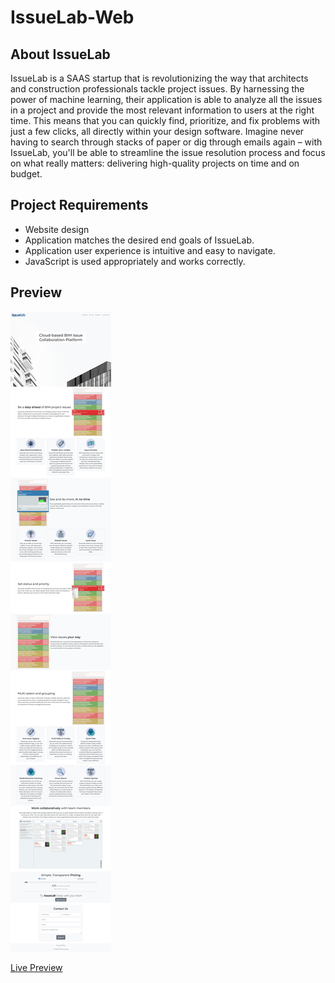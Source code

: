 # IssueLab-Web 

## About IssueLab
IssueLab is a SAAS startup that is revolutionizing the way that architects and construction professionals tackle project issues. By harnessing the power of machine learning, their application is able to analyze all the issues in a project and provide the most relevant information to users at the right time. This means that you can quickly find, prioritize, and fix problems with just a few clicks, all directly within your design software. Imagine never having to search through stacks of paper or dig through emails again – with IssueLab, you'll be able to streamline the issue resolution process and focus on what really matters: delivering high-quality projects on time and on budget.

## Project Requirements
* Website design
* Application matches the desired end goals of IssueLab. 
* Application user experience is intuitive and easy to navigate.
* JavaScript is used appropriately and works correctly.

## Preview
![preview](/IssueLab-Web-Screenshot.jpeg)

[Live Preview](https://dodzikojo.github.io/IssueLab-Web/ "Live Preview")